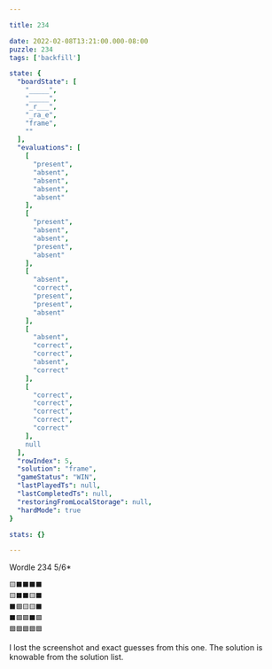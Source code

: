 ```yaml
---

title: 234

date: 2022-02-08T13:21:00.000-08:00
puzzle: 234
tags: ['backfill']

state: {
  "boardState": [
    "_____",
    "_____",
    "_r___",
    "_ra_e",
    "frame",
    ""
  ],
  "evaluations": [
    [
      "present",
      "absent",
      "absent",
      "absent",
      "absent"
    ],
    [
      "present",
      "absent",
      "absent",
      "present",
      "absent"
    ],
    [
      "absent",
      "correct",
      "present",
      "present",
      "absent"
    ],
    [
      "absent",
      "correct",
      "correct",
      "absent",
      "correct"
    ],
    [
      "correct",
      "correct",
      "correct",
      "correct",
      "correct"
    ],
    null
  ],
  "rowIndex": 5,
  "solution": "frame",
  "gameStatus": "WIN",
  "lastPlayedTs": null,
  "lastCompletedTs": null,
  "restoringFromLocalStorage": null,
  "hardMode": true
}

stats: {}

---
```


Wordle 234 5/6*

<!-- more -->

```
🟨⬛⬛⬛⬛
🟨⬛⬛🟨⬛
⬛🟩🟨🟨⬛
⬛🟩🟩⬛🟩
🟩🟩🟩🟩🟩
```

I lost the screenshot and exact guesses from this one. The solution is knowable from the solution list.

